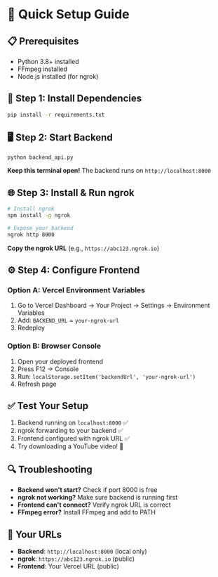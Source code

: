 # 🚀 Quick Setup Guide

## 📋 **Prerequisites**
- Python 3.8+ installed
- FFmpeg installed
- Node.js installed (for ngrok)

## 🔧 **Step 1: Install Dependencies**
```bash
pip install -r requirements.txt
```

## 🖥️ **Step 2: Start Backend**
```bash
python backend_api.py
```
**Keep this terminal open!** The backend runs on `http://localhost:8000`

## 🌐 **Step 3: Install & Run ngrok**
```bash
# Install ngrok
npm install -g ngrok

# Expose your backend
ngrok http 8000
```
**Copy the ngrok URL** (e.g., `https://abc123.ngrok.io`)

## ⚙️ **Step 4: Configure Frontend**

### **Option A: Vercel Environment Variables**
1. Go to Vercel Dashboard → Your Project → Settings → Environment Variables
2. Add: `BACKEND_URL` = `your-ngrok-url`
3. Redeploy

### **Option B: Browser Console**
1. Open your deployed frontend
2. Press F12 → Console
3. Run: `localStorage.setItem('backendUrl', 'your-ngrok-url')`
4. Refresh page

## ✅ **Test Your Setup**
1. Backend running on `localhost:8000` ✅
2. ngrok forwarding to your backend ✅
3. Frontend configured with ngrok URL ✅
4. Try downloading a YouTube video! 🎉

## 🔍 **Troubleshooting**
- **Backend won't start?** Check if port 8000 is free
- **ngrok not working?** Make sure backend is running first
- **Frontend can't connect?** Verify ngrok URL is correct
- **FFmpeg error?** Install FFmpeg and add to PATH

## 📱 **Your URLs**
- **Backend**: `http://localhost:8000` (local only)
- **ngrok**: `https://abc123.ngrok.io` (public)
- **Frontend**: Your Vercel URL (public)
